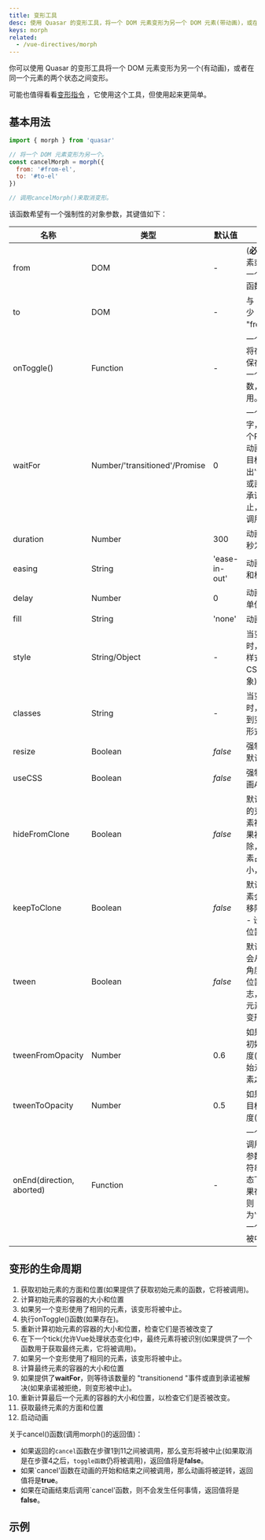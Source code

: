 ```yaml
---
title: 变形工具
desc: 使用 Quasar 的变形工具，将一个 DOM 元素变形为另一个 DOM 元素(带动画)，或在同一元素的两个状态之间进行变形。
keys: morph
related:
  - /vue-directives/morph
---
```


你可以使用 Quasar 的变形工具将一个 DOM 元素变形为另一个(有动画)，或者在同一个元素的两个状态之间变形。

可能也值得看看[变形指令](/vue-directives/morph) ，它使用这个工具，但使用起来更简单。

## 基本用法

```js
import { morph } from 'quasar'

// 将一个 DOM 元素变形为另一个。
const cancelMorph = morph({
  from: '#from-el',
  to: '#to-el'
})

// 调用cancelMorph()来取消变形。
```

该函数希望有一个强制性的对象参数，其键值如下：

| 名称 | 类型 | 默认值 | 说明 |
| --- | --- | --- | --- |
| from |  DOM  | - | (**必须的**) 一个 DOM 元素或CSS选择器，或者一个返回 DOM 元素的函数|
| to |  DOM  | - | 与 "from "相同；如果缺少 "to"，则假定其与 "from "相同 |
| onToggle() | Function | - | 一个同步的切换函数，将在初始元素的状态被保存后立即执行。使用一个切换组件状态的函数，使目标元素变得可用。|
| waitFor | Number/'transitioned'/Promise | 0 | 一个数字，'transitionend'或一个Promise - 它将延迟动画开始的时间，直到目标元素发出'transitionend'事件，或直到承诺被解决(如果承诺被拒绝，变形将中止，但`toggle函数`已经被调用) |
| duration | Number | 300 | 动画的持续时间，以毫秒为单位 |
| easing | String | 'ease-in-out' | 动画的时间函数(CSS缓和格式) |
| delay | Number | 0 | 动画的延迟，以毫秒为单位 |
| fill | String | 'none' | 动画的填充模式 |
| style | String/Object | - | 当变形元素被动画化时，要应用到它的额外样式(可以是字符串或CSSStyleDeclaration对象) |
| classes | String | - | 当变形元素被动画化时，额外的类将被应用到变形元素上(以字符串形式) |
| resize | Boolean | *false* | 强制调整大小，而不是默认的缩放变换 |
| useCSS | Boolean | *false* | 强制使用CSS而不是动画API |
| hideFromClone | Boolean | *false* | 默认情况下，初始元素的克隆会被用来填补元素被移除后的空间--如果初始元素没有被移除，或者不希望初始元素占用的空间被调整大小，则设置此标志 |
| keepToClone | Boolean | *false* | 默认情况下，最终的元素会从它的最终位置被移除，以实现动画效果 - 设置此标志，在最终位置保留一个副本 |
| tween | Boolean | *false*| 默认情况下，最终元素会从初始元素的位置和角度变形到最终元素的位置和角度 - 设置此标志，在初始元素和最终元素之间使用不透明的变形 |
| tweenFromOpacity | Number | 0.6 | 如果使用**tween**，它是初始元素的初始不透明度(将被动画化为0)--初始元素被放置在目标元素之上。
| tweenToOpacity | Number | 0.5 | 如果使用**tween**，它是目标元素的初始不透明度(将被动画化为1)。
| onEnd(direction, aborted) | Function | - | 一个在变形完成后会被调用的函数，接收两个参数。"方向 "是一个字符串(如果变形在最终状态下完成，则为'to'，如果在初始状态下完成，则为'from')，"aborted"是一个布尔值(真表示动画被中止)。

## 变形的生命周期

1. 获取初始元素的方面和位置(如果提供了获取初始元素的函数，它将被调用)。
2. 计算初始元素的容器的大小和位置
3. 如果另一个变形使用了相同的元素，该变形将被中止。
4. 执行onToggle()函数(如果存在)。
5. 重新计算初始元素的容器的大小和位置，检查它们是否被改变了
6. 在下一个tick(允许Vue处理状态变化)中，最终元素将被识别(如果提供了一个函数用于获取最终元素，它将被调用)。
7. 如果另一个变形使用了相同的元素，该变形将被中止。
8. 计算最终元素的容器的大小和位置
9. 如果提供了**waitFor**，则等待该数量的 "transitionend "事件或直到承诺被解决(如果承诺被拒绝，则变形被中止)。
10. 重新计算最后一个元素的容器的大小和位置，以检查它们是否被改变。
11. 获取最终元素的方面和位置
12. 启动动画

关于cancel()函数(调用morph()的返回值)：
* 如果返回的`cancel`函数在步骤1到11之间被调用，那么变形将被中止(如果取消是在步骤4之后，`toggle函数`仍将被调用)，返回值将是**false**。
* 如果`cancel'函数在动画的开始和结束之间被调用，那么动画将被逆转，返回值将是**true**。
* 如果在动画结束后调用`cancel'函数，则不会发生任何事情，返回值将是**false**。

## 示例

<doc-example title="对同一元素进行变形" file="MorphUtils/SameElement" />

<doc-example title="从QFabAction变形一个QCard" file="MorphUtils/FabCard" />

<doc-example title="图像画廊" file="MorphUtils/ImageGallery" />

<doc-example title="水平图像条" file="MorphUtils/ImageStripHorizontal" />

<doc-example title="垂直图像条" file="MorphUtils/ImageStripVertical" />

